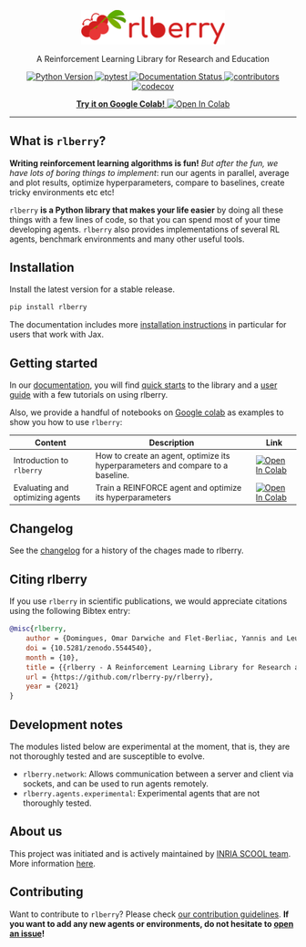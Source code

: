 <!-- Logo -->
<p align="center">
   <img src="https://raw.githubusercontent.com/rlberry-py/rlberry/main/assets/logo_wide.svg" width="50%">
</p>



<!-- Short description -->
<p align="center">
   A Reinforcement Learning Library for Research and Education
</p>


<!-- The badges -->
<p align="center">
   <a href="https://pypi.org/project/rlberry/">
      <img alt="Python Version" src="https://img.shields.io/badge/python-3.10-blue">
   </a>
   <a href="https://github.com/rlberry-py/rlberry/workflows/test/badge.svg">
      <img alt="pytest" src="https://github.com/rlberry-py/rlberry/workflows/test/badge.svg">
   </a>
   <a href='https://rlberry.readthedocs.io/en/latest/?badge=latest'>
      <img alt="Documentation Status" src="https://readthedocs.org/projects/rlberry/badge/?version=latest">
   </a>
   <a href="https://img.shields.io/github/contributors/rlberry-py/rlberry">
      <img alt="contributors" src="https://img.shields.io/github/contributors/rlberry-py/rlberry">
   </a>
   <a href="https://codecov.io/gh/rlberry-py/rlberry">
      <img alt="codecov" src="https://codecov.io/gh/rlberry-py/rlberry/branch/main/graph/badge.svg?token=TIFP7RUD75">
     </a>
</p>

<p align="center">
   <!-- <a href="https://img.shields.io/pypi/pyversions/rlberry">
      <img alt="PyPI - Python Version" src="https://img.shields.io/pypi/pyversions/rlberry">
   </a> -->
</p>

<p align="center">
   <!-- <a href="https://pypi.org/project/rlberry/">
      <img alt="PyPI" src="https://img.shields.io/pypi/v/rlberry">
   </a> -->
   <!-- <a href="https://img.shields.io/pypi/wheel/rlberry">
      <img alt="PyPI - Wheel" src="https://img.shields.io/pypi/wheel/rlberry">
   </a> -->
   <!-- <a href="https://img.shields.io/pypi/status/rlberry">
      <img alt="PyPI - Status" src="https://img.shields.io/pypi/status/rlberry">
   </a> -->
   <!-- <a href="https://img.shields.io/pypi/dm/rlberry">
      <img alt="PyPI - Downloads" src="https://img.shields.io/pypi/dm/rlberry">
   </a> -->
   <!-- <a href="https://zenodo.org/badge/latestdoi/304451364">
      <img src="https://zenodo.org/badge/304451364.svg" alt="DOI">
   </a> -->
</p>

<p align="center">
   <a href="https://colab.research.google.com/github/rlberry-py/notebooks/blob/main/introduction_to_rlberry.ipynb">
      <b>Try it on Google Colab!</b>
      <img alt="Open In Colab" src="https://colab.research.google.com/assets/colab-badge.svg">
   </a>
</p>

<!-- Horizontal rule -->
<hr>

<!-- Table of content -->

## What is `rlberry`?

**Writing reinforcement learning algorithms is fun!** *But after the fun, we have lots of boring things to implement*:
run our agents in parallel, average and plot results, optimize hyperparameters, compare to baselines, create tricky
environments etc etc!

`rlberry` **is a Python library that makes your life easier** by doing all these things with a few lines of code, so
that you can spend most of your time developing agents.
`rlberry` also provides implementations of several RL agents, benchmark environments and many other useful tools.

## Installation

Install the latest version for a stable release.

```bash
pip install rlberry
```

The documentation includes more [installation instructions](https://rlberry.readthedocs.io/en/latest/installation.html) in particular for users that work with Jax.


## Getting started

In our [documentation](https://rlberry.readthedocs.io/en/latest/), you will find [quick starts](https://rlberry.readthedocs.io/en/latest/user_guide.html#quick-start-setup-an-experiment-and-evaluate-different-agents) to the library and a [user guide](https://rlberry.readthedocs.io/en/latest/user_guide.html) with a few tutorials on using rlberry.

Also, we provide a handful of notebooks on [Google colab](https://colab.research.google.com/) as examples to show you
how to use `rlberry`:

| Content | Description | Link |
|-|-|-|
| Introduction to `rlberry` | How to create an agent, optimize its hyperparameters and compare to a baseline.| <a href="https://colab.research.google.com/github/rlberry-py/notebooks/blob/main/introduction_to_rlberry.ipynb"><img alt="Open In Colab" src="https://colab.research.google.com/assets/colab-badge.svg"></a>|
| Evaluating and optimizing agents | Train a REINFORCE agent and optimize its hyperparameters|  <a href="https://colab.research.google.com/github/rlberry-py/notebooks/blob/main/rlberry_evaluate_and_optimize_agent.ipynb"><img alt="Open In Colab" src="https://colab.research.google.com/assets/colab-badge.svg"></a>

## Changelog

See the [changelog](https://rlberry.readthedocs.io/en/latest/changelog.html) for a history of the chages made to rlberry.

## Citing rlberry

If you use `rlberry` in scientific publications, we would appreciate citations using the following Bibtex entry:

```bibtex
@misc{rlberry,
    author = {Domingues, Omar Darwiche and Flet-Berliac, Yannis and Leurent, Edouard and M{\'e}nard, Pierre and Shang, Xuedong and Valko, Michal},
    doi = {10.5281/zenodo.5544540},
    month = {10},
    title = {{rlberry - A Reinforcement Learning Library for Research and Education}},
    url = {https://github.com/rlberry-py/rlberry},
    year = {2021}
}
```

## Development notes

The modules listed below are experimental at the moment, that is, they are not thoroughly tested and are susceptible to evolve.

* `rlberry.network`: Allows communication between a server and client via sockets, and can be used to run agents remotely.
* `rlberry.agents.experimental`: Experimental agents that are not thoroughly tested.


## About us
This project was initiated and is actively maintained by [INRIA SCOOL team](https://team.inria.fr/scool/).
More information [here](https://rlberry.readthedocs.io/en/latest/about.html#).


## Contributing

Want to contribute to `rlberry`? Please check [our contribution guidelines](https://rlberry.readthedocs.io/en/latest/contributing.html). **If you want to add any new agents or environments, do not hesitate
to [open an issue](https://github.com/rlberry-py/rlberry/issues/new/choose)!**
